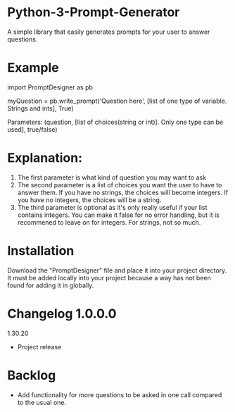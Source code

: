 # Python-3-Prompt-Generator
A simple library that easily generates prompts for your user to answer questions. 

# Example
import PromptDesigner as pb

myQuestion = pb.write_prompt('Question here', [list of one type of variable. Strings and ints], True)

Parameters: (question, [list of choices(string or int)]. Only one type can be used], true/false)

# Explanation:
1. The first parameter is what kind of question you may want to ask
2. The second parameter is a list of choices you want the user to have to answer them. If you have no strings, the choices will become integers. If you have no integers, the choices will be a string. 
3. The third parameter is optional as it's only really useful if your list contains integers. You can make it false for no error handling, but it is recommened to leave on for integers. For strings, not so much.

# Installation
Download the "PromptDesigner" file and place it into your project directory. It must be added locally into your project because a way has not been found for adding it in globally.

# Changelog 1.0.0.0

1.30.20
  - Project release


# Backlog

- Add functionality for more questions to be asked in one call compared to the usual one.

